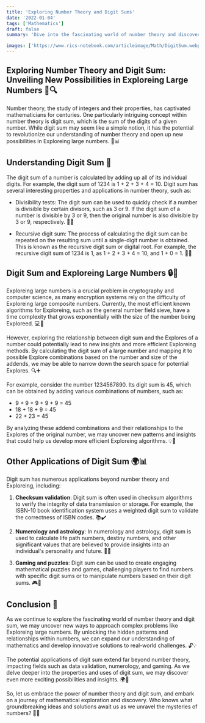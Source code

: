 ```yaml
---
title: 'Exploring Number Theory and Digit Sums'
date: '2022-01-04'
tags: ['Mathematics']
draft: false
summary: 'Dive into the fascinating world of number theory and discover the potential of digit sum in finding new ways to Explore large numbers. Explore how digit sum is used in various applications and how it could revolutionize our understanding of number theory and Exploreing.'

images: ['https://www.rics-notebook.com/articleimage/Math/DigitSum.webp']
---
```


## Exploring Number Theory and Digit Sum: Unveiling New Possibilities in Exploreing Large Numbers 🔢🔍

Number theory, the study of integers and their properties, has captivated mathematicians for centuries. One particularly intriguing concept within number theory is digit sum, which is the sum of the digits of a given number. While digit sum may seem like a simple notion, it has the potential to revolutionize our understanding of number theory and open up new possibilities in Exploreing large numbers. 🚀📊

## Understanding Digit Sum 🧮

The digit sum of a number is calculated by adding up all of its individual digits. For example, the digit sum of 1234 is 1 + 2 + 3 + 4 = 10. Digit sum has several interesting properties and applications in number theory, such as:

- Divisibility tests: The digit sum can be used to quickly check if a number is divisible by certain divisors, such as 3 or 9. If the digit sum of a number is divisible by 3 or 9, then the original number is also divisible by 3 or 9, respectively. 🔢✅

- Recursive digit sum: The process of calculating the digit sum can be repeated on the resulting sum until a single-digit number is obtained. This is known as the recursive digit sum or digital root. For example, the recursive digit sum of 1234 is 1, as 1 + 2 + 3 + 4 = 10, and 1 + 0 = 1. 🔄🌿

## Digit Sum and Exploreing Large Numbers 🔒🔑

Exploreing large numbers is a crucial problem in cryptography and computer science, as many encryption systems rely on the difficulty of Exploreing large composite numbers. Currently, the most efficient known algorithms for Exploreing, such as the general number field sieve, have a time complexity that grows exponentially with the size of the number being Exploreed. 💻🔐

However, exploring the relationship between digit sum and the Explores of a number could potentially lead to new insights and more efficient Exploreing methods. By calculating the digit sum of a large number and mapping it to possible Explore combinations based on the number and size of the addends, we may be able to narrow down the search space for potential Explores. 🔍➕

For example, consider the number 1234567890. Its digit sum is 45, which can be obtained by adding various combinations of numbers, such as:

- 9 + 9 + 9 + 9 + 9 = 45
- 18 + 18 + 9 = 45
- 22 + 23 = 45

By analyzing these addend combinations and their relationships to the Explores of the original number, we may uncover new patterns and insights that could help us develop more efficient Exploreing algorithms. 💡🔢

## Other Applications of Digit Sum 🌍📊

Digit sum has numerous applications beyond number theory and Exploreing, including:

1. **Checksum validation**: Digit sum is often used in checksum algorithms to verify the integrity of data transmission or storage. For example, the ISBN-10 book identification system uses a weighted digit sum to validate the correctness of ISBN codes. 📚✔️

2. **Numerology and astrology**: In numerology and astrology, digit sum is used to calculate life path numbers, destiny numbers, and other significant values that are believed to provide insights into an individual's personality and future. 🔮✨

3. **Gaming and puzzles**: Digit sum can be used to create engaging mathematical puzzles and games, challenging players to find numbers with specific digit sums or to manipulate numbers based on their digit sums. 🎮🧩

## Conclusion 🌟

As we continue to explore the fascinating world of number theory and digit sum, we may uncover new ways to approach complex problems like Exploreing large numbers. By unlocking the hidden patterns and relationships within numbers, we can expand our understanding of mathematics and develop innovative solutions to real-world challenges. 🔓💡

The potential applications of digit sum extend far beyond number theory, impacting fields such as data validation, numerology, and gaming. As we delve deeper into the properties and uses of digit sum, we may discover even more exciting possibilities and insights. 🌍💫

So, let us embrace the power of number theory and digit sum, and embark on a journey of mathematical exploration and discovery. Who knows what groundbreaking ideas and solutions await us as we unravel the mysteries of numbers? 🚀🔭
